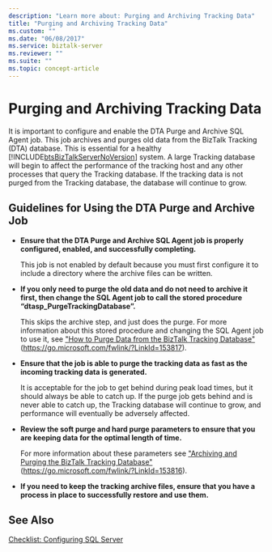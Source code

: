 ```yaml
---
description: "Learn more about: Purging and Archiving Tracking Data"
title: "Purging and Archiving Tracking Data"
ms.custom: ""
ms.date: "06/08/2017"
ms.service: biztalk-server
ms.reviewer: ""
ms.suite: ""
ms.topic: concept-article
---
```

# Purging and Archiving Tracking Data
It is important to configure and enable the DTA Purge and Archive SQL Agent job. This job archives and purges old data from the BizTalk Tracking (DTA) database. This is essential for a healthy [!INCLUDE[btsBizTalkServerNoVersion](../includes/btsbiztalkservernoversion-md.md)] system. A large Tracking database will begin to affect the performance of the tracking host and any other processes that query the Tracking database. If the tracking data is not purged from the Tracking database, the database will continue to grow.

## Guidelines for Using the DTA Purge and Archive Job

-   **Ensure that the DTA Purge and Archive SQL Agent job is properly configured, enabled, and successfully completing.**

     This job is not enabled by default because you must first configure it to include a directory where the archive files can be written.

-   **If you only need to purge the old data and do not need to archive it first, then change the SQL Agent job to call the stored procedure “dtasp_PurgeTrackingDatabase”.**

     This skips the archive step, and just does the purge. For more information about this stored procedure and changing the SQL Agent job to use it, see ["How to Purge Data from the BizTalk Tracking Database"](../core/how-to-purge-data-from-the-biztalk-tracking-database.md) (https://go.microsoft.com/fwlink/?LinkId=153817).

-   **Ensure that the job is able to purge the tracking data as fast as the incoming tracking data is generated.**

     It is acceptable for the job to get behind during peak load times, but it should always be able to catch up. If the purge job gets behind and is never able to catch up, the Tracking database will continue to grow, and performance will eventually be adversely affected.

-   **Review the soft purge and hard purge parameters to ensure that you are keeping data for the optimal length of time.**

     For more information about these parameters see ["Archiving and Purging the BizTalk Tracking Database"](../core/archiving-and-purging-the-biztalk-tracking-database.md) (https://go.microsoft.com/fwlink/?LinkId=153816).

-   **If you need to keep the tracking archive files, ensure that you have a process in place to successfully restore and use them.**

## See Also
 [Checklist: Configuring SQL Server](~/technical-guides/checklist-configuring-sql-server.md)
